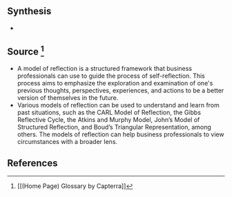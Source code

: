 ## Synthesis
- 
## Source [^1]
- A model of reflection is a structured framework that business professionals can use to guide the process of self-reflection. This process aims to emphasize the exploration and examination of one's previous thoughts, perspectives, experiences, and actions to be a better version of themselves in the future.
- Various models of reflection can be used to understand and learn from past situations, such as the CARL Model of Reflection, the Gibbs Reflective Cycle, the Atkins and Murphy Model, John’s Model of Structured Reflection, and Boud’s Triangular Representation, among others. The models of reflection can help business professionals to view circumstances with a broader lens.
## References

[^1]: [[(Home Page) Glossary by Capterra]]